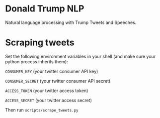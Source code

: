 # Donald Trump NLP #

Natural language processing with Trump Tweets and Speeches.

# Scraping tweets #

Set the following environment variables in your shell (and make sure your python process inherits them):

`CONSUMER_KEY` (your twitter consumer API key)

`CONSUMER_SECRET` (your twitter consumer API secret)

`ACCESS_TOKEN` (your twitter access token)

`ACCESS_SECRET` (your twitter access secret)

Then run `scripts/scrape_tweets.py`
